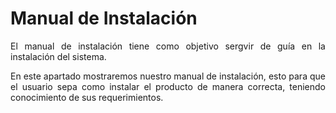 # **Manual de Instalación**

<p align= "justify">El manual de instalación tiene como objetivo sergvir de guía en la instalación del sistema.</p>

<p align= "justify">En este apartado mostraremos nuestro manual de instalación, esto para que el usuario sepa como instalar el producto de manera correcta, teniendo conocimiento de sus requerimientos.</p>